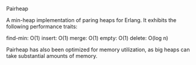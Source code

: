 Pairheap

A min-heap implementation of paring heaps for Erlang.  It exhibits the following
performance traits:

find-min: O(1)
insert: O(1)
merge: O(1)
empty: O(1)
delete: O(log n)

Pairheap has also been optimized for memory utilization, as big heaps can take
substantial amounts of memory.
